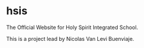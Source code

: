 # hsis
The Official Website for Holy Spirit Integrated School. 

This is a project lead by Nicolas Van Levi Buenviaje.
